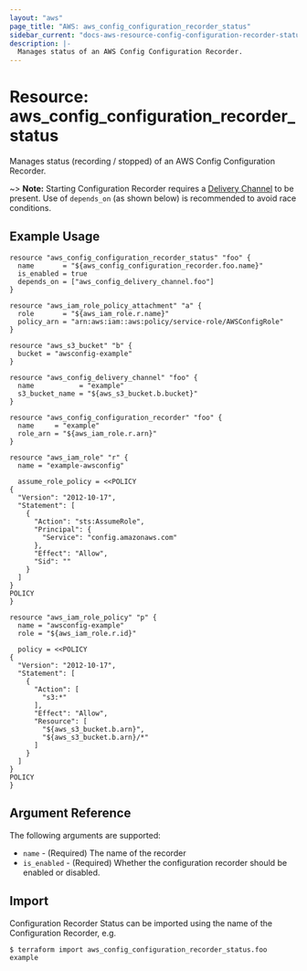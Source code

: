 ```yaml
---
layout: "aws"
page_title: "AWS: aws_config_configuration_recorder_status"
sidebar_current: "docs-aws-resource-config-configuration-recorder-status"
description: |-
  Manages status of an AWS Config Configuration Recorder.
---
```


# Resource: aws_config_configuration_recorder_status

Manages status (recording / stopped) of an AWS Config Configuration Recorder.

~> **Note:** Starting Configuration Recorder requires a [Delivery Channel](/docs/providers/aws/r/config_delivery_channel.html) to be present. Use of `depends_on` (as shown below) is recommended to avoid race conditions.

## Example Usage

```hcl
resource "aws_config_configuration_recorder_status" "foo" {
  name       = "${aws_config_configuration_recorder.foo.name}"
  is_enabled = true
  depends_on = ["aws_config_delivery_channel.foo"]
}

resource "aws_iam_role_policy_attachment" "a" {
  role       = "${aws_iam_role.r.name}"
  policy_arn = "arn:aws:iam::aws:policy/service-role/AWSConfigRole"
}

resource "aws_s3_bucket" "b" {
  bucket = "awsconfig-example"
}

resource "aws_config_delivery_channel" "foo" {
  name           = "example"
  s3_bucket_name = "${aws_s3_bucket.b.bucket}"
}

resource "aws_config_configuration_recorder" "foo" {
  name     = "example"
  role_arn = "${aws_iam_role.r.arn}"
}

resource "aws_iam_role" "r" {
  name = "example-awsconfig"

  assume_role_policy = <<POLICY
{
  "Version": "2012-10-17",
  "Statement": [
    {
      "Action": "sts:AssumeRole",
      "Principal": {
        "Service": "config.amazonaws.com"
      },
      "Effect": "Allow",
      "Sid": ""
    }
  ]
}
POLICY
}

resource "aws_iam_role_policy" "p" {
  name = "awsconfig-example"
  role = "${aws_iam_role.r.id}"

  policy = <<POLICY
{
  "Version": "2012-10-17",
  "Statement": [
    {
      "Action": [
        "s3:*"
      ],
      "Effect": "Allow",
      "Resource": [
        "${aws_s3_bucket.b.arn}",
        "${aws_s3_bucket.b.arn}/*"
      ]
    }
  ]
}
POLICY
}
```

## Argument Reference

The following arguments are supported:

* `name` - (Required) The name of the recorder
* `is_enabled` - (Required) Whether the configuration recorder should be enabled or disabled.

## Import

Configuration Recorder Status can be imported using the name of the Configuration Recorder, e.g.

```
$ terraform import aws_config_configuration_recorder_status.foo example
```
